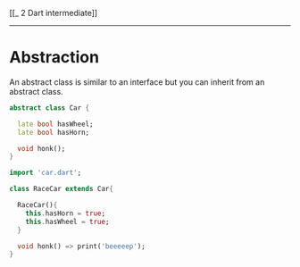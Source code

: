 [[_ 2 Dart intermediate]]


---
# Abstraction
An abstract class is similar to an interface but you can inherit from an abstract class.
```dart
abstract class Car {

  late bool hasWheel;
  late bool hasHorn;

  void honk();
}
```

```dart
import 'car.dart';

class RaceCar extends Car{

  RaceCar(){
    this.hasHorn = true;
    this.hasWheel = true;
  }

  void honk() => print('beeeeep');
}
```


